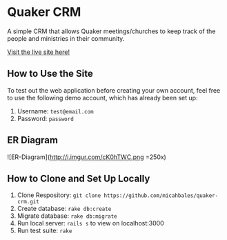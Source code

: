 # Quaker CRM

A simple CRM that allows Quaker meetings/churches to keep track of the people and ministries in their community.

[Visit the live site here!](https://quaker-crm.herokuapp.com/)

## How to Use the Site

To test out the web application before creating your own account, feel free to use the following demo account, which has already been set up:

1. Username: `test@email.com`
2. Password: `password`

## ER Diagram

![ER-Diagram](http://i.imgur.com/cK0hTWC.png =250x)

## How to Clone and Set Up Locally

1. Clone Respository: `git clone https://github.com/micahbales/quaker-crm.git`
2. Create database: `rake db:create`
3. Migrate database: `rake db:migrate`
4. Run local server: `rails s` to view on localhost:3000
5. Run test suite: `rake`
